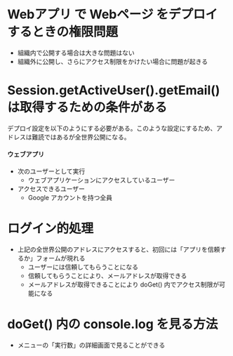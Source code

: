 # Webアプリ で Webページ をデプロイするときの権限問題
- 組織内で公開する場合は大きな問題はない
- 組織外に公開し、さらにアクセス制限をかけたい場合に問題が起きる

# Session.getActiveUser().getEmail() は取得するための条件がある
デプロイ設定を以下のようにする必要がある。このような設定にするため、アドレスは難読ではあるが全世界公開になる。

#### ウェブアプリ
- 次のユーザーとして実行
  - ウェブアプリケーションにアクセスしているユーザー
- アクセスできるユーザー
  - Google アカウントを持つ全員

# ログイン的処理
- 上記の全世界公開のアドレスにアクセスすると、初回には「アプリを信頼するか」フォームが現れる
  - ユーザーには信頼してもらうことになる
  - 信頼してもらうことにより、メールアドレスが取得できる
  - メールアドレスが取得できることにより doGet() 内でアクセス制限が可能になる

# doGet() 内の console.log を見る方法
- メニューの「実行数」の詳細画面で見ることができる
